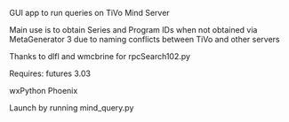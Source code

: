 GUI app to run queries on TiVo Mind Server

Main use is to obtain Series and Program IDs when not obtained via MetaGenerator 3 due to naming conflicts between TiVo and other servers

Thanks to dlfl and wmcbrine for rpcSearch102.py

Requires:
futures 3.03

wxPython Phoenix


Launch by running mind_query.py
